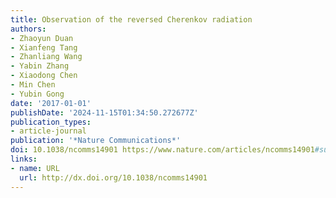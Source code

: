 ```yaml
---
title: Observation of the reversed Cherenkov radiation
authors:
- Zhaoyun Duan
- Xianfeng Tang
- Zhanliang Wang
- Yabin Zhang
- Xiaodong Chen
- Min Chen
- Yubin Gong
date: '2017-01-01'
publishDate: '2024-11-15T01:34:50.272677Z'
publication_types:
- article-journal
publication: '*Nature Communications*'
doi: 10.1038/ncomms14901 https://www.nature.com/articles/ncomms14901#supplementary-information
links:
- name: URL
  url: http://dx.doi.org/10.1038/ncomms14901
---
```


